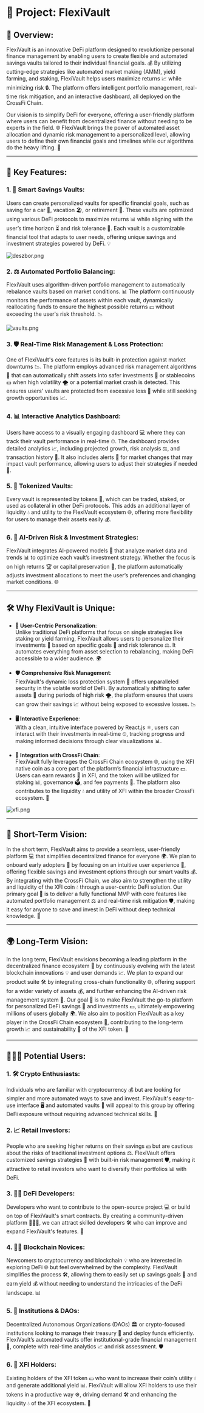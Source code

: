 # 🚀 Project: **FlexiVault**

## 📝 Overview:
FlexiVault is an innovative DeFi platform designed to revolutionize personal finance management by enabling users to create flexible and automated savings vaults tailored to their individual financial goals. 💰 By utilizing cutting-edge strategies like automated market making (AMM), yield farming, and staking, FlexiVault helps users maximize returns 📈 while minimizing risk 🔒. The platform offers intelligent portfolio management, real-time risk mitigation, and an interactive dashboard, all deployed on the CrossFi Chain.

Our vision is to simplify DeFi for everyone, offering a user-friendly platform where users can benefit from decentralized finance without needing to be experts in the field. 🌐 FlexiVault brings the power of automated asset allocation and dynamic risk management to a personalized level, allowing users to define their own financial goals and timelines while our algorithms do the heavy lifting. 🤖

---

## 🔑 Key Features:

### 1. **💼 Smart Savings Vaults**:
Users can create personalized vaults for specific financial goals, such as saving for a car 🚗, vacation 🏖, or retirement 🏡. These vaults are optimized using various DeFi protocols to maximize returns 📊 while aligning with the user’s time horizon ⏳ and risk tolerance 🎯. Each vault is a customizable financial tool that adapts to user needs, offering unique savings and investment strategies powered by DeFi. 💡

![deszbor.png](https://cdn.dorahacks.io/static/files/1923cdf102f74b541c265da491a80b97.png)

### 2. **⚖️ Automated Portfolio Balancing**:
FlexiVault uses algorithm-driven portfolio management to automatically rebalance vaults based on market conditions. 📊 The platform continuously monitors the performance of assets within each vault, dynamically reallocating funds to ensure the highest possible returns 💵 without exceeding the user's risk threshold. 📉

![vaults.png](https://cdn.dorahacks.io/static/files/19240045a1abceac14da90e4e18b4bbc.png)

### 3. **🛡 Real-Time Risk Management & Loss Protection**:
One of FlexiVault's core features is its built-in protection against market downturns 📉. The platform employs advanced risk management algorithms 🧠 that can automatically shift assets into safer investments 🏦 or stablecoins 💵 when high volatility 🌪 or a potential market crash is detected. This ensures users' vaults are protected from excessive loss 🔐 while still seeking growth opportunities 📈.

### 4. **📊 Interactive Analytics Dashboard**:
Users have access to a visually engaging dashboard 💻 where they can track their vault performance in real-time ⏱. The dashboard provides detailed analytics 📈, including projected growth, risk analysis ⚖️, and transaction history 📜. It also includes alerts 🚨 for market changes that may impact vault performance, allowing users to adjust their strategies if needed 🔄.

### 5. **🔗 Tokenized Vaults**:
Every vault is represented by tokens 🎫, which can be traded, staked, or used as collateral in other DeFi protocols. This adds an additional layer of liquidity 💧 and utility to the FlexiVault ecosystem 🌐, offering more flexibility for users to manage their assets easily 💰.

### 6. **🤖 AI-Driven Risk & Investment Strategies**:
FlexiVault integrates AI-powered models 🤖 that analyze market data and trends 📊 to optimize each vault’s investment strategy. Whether the focus is on high returns 🏆 or capital preservation 💼, the platform automatically adjusts investment allocations to meet the user’s preferences and changing market conditions. 🌐

---

## 🛠 Why FlexiVault is Unique:

- **🎯 User-Centric Personalization**:  
  Unlike traditional DeFi platforms that focus on single strategies like staking or yield farming, FlexiVault allows users to personalize their investments 💼 based on specific goals 🎯 and risk tolerance ⚖️. It automates everything from asset selection to rebalancing, making DeFi accessible to a wider audience. 🌍

- **🛡 Comprehensive Risk Management**:  
  FlexiVault's dynamic loss protection system 🔐 offers unparalleled security in the volatile world of DeFi. By automatically shifting to safer assets 🏦 during periods of high risk 🌪, the platform ensures that users can grow their savings 📈 without being exposed to excessive losses. 📉

- **🖥 Interactive Experience**:  
  With a clean, intuitive interface powered by React.js ⚛️, users can interact with their investments in real-time ⏲, tracking progress and making informed decisions through clear visualizations 📊.

- **🔗 Integration with CrossFi Chain**:  
  FlexiVault fully leverages the CrossFi Chain ecosystem 🌐, using the XFI native coin as a core part of the platform’s financial infrastructure 💵. Users can earn rewards 🎁 in XFI, and the token will be utilized for staking 📊, governance 🗳, and fee payments 💸. The platform also contributes to the liquidity 💧 and utility of XFI within the broader CrossFi ecosystem. 🔗

![xfi.png](https://cdn.dorahacks.io/static/files/192403287484f4617a98f104f9aaa133.png)

---

## 🎯 Short-Term Vision:
In the short term, FlexiVault aims to provide a seamless, user-friendly platform 💻 that simplifies decentralized finance for everyone 🌍. We plan to onboard early adopters 🚀 by focusing on an intuitive user experience 🎨, offering flexible savings and investment options through our smart vaults 💰. By integrating with the CrossFi Chain, we also aim to strengthen the utility and liquidity of the XFI coin 💧 through a user-centric DeFi solution. Our primary goal 🎯 is to deliver a fully functional MVP with core features like automated portfolio management ⚖️ and real-time risk mitigation 🛡, making it easy for anyone to save and invest in DeFi without deep technical knowledge. 🧠

---

## 🌍 Long-Term Vision:
In the long term, FlexiVault envisions becoming a leading platform in the decentralized finance ecosystem 🔗 by continuously evolving with the latest blockchain innovations 💡 and user demands 📈. We plan to expand our product suite 🛠 by integrating cross-chain functionality 🌐, offering support for a wider variety of assets 💰, and further enhancing the AI-driven risk management system 🤖. Our goal 🎯 is to make FlexiVault the go-to platform for personalized DeFi savings 💼 and investments 💵, ultimately empowering millions of users globally 🌍. We also aim to position FlexiVault as a key player in the CrossFi Chain ecosystem 🔗, contributing to the long-term growth 📈 and sustainability 🌱 of the XFI token. 🔗

---

## 🧑‍🤝‍🧑 Potential Users:

### 1. **🛠 Crypto Enthusiasts**:
Individuals who are familiar with cryptocurrency 💰 but are looking for simpler and more automated ways to save and invest. FlexiVault's easy-to-use interface 🖥 and automated vaults 💼 will appeal to this group by offering DeFi exposure without requiring advanced technical skills. 🧠

### 2. **📈 Retail Investors**:
People who are seeking higher returns on their savings 💵 but are cautious about the risks of traditional investment options ⚖️. FlexiVault offers customized savings strategies 🎯 with built-in risk management 🛡, making it attractive to retail investors who want to diversify their portfolios 📊 with DeFi.

### 3. **👨‍💻 DeFi Developers**:
Developers who want to contribute to the open-source project 💻 or build on top of FlexiVault's smart contracts. By creating a community-driven platform 🧑‍🤝‍🧑, we can attract skilled developers 🛠 who can improve and expand FlexiVault's features. 🚀

### 4. **🧑‍💼 Blockchain Novices**:
Newcomers to cryptocurrency and blockchain 💡 who are interested in exploring DeFi 🌐 but feel overwhelmed by the complexity. FlexiVault simplifies the process 🛠, allowing them to easily set up savings goals 🎯 and earn yield 💰 without needing to understand the intricacies of the DeFi landscape. 📊

### 5. **🏢 Institutions & DAOs**:
Decentralized Autonomous Organizations (DAOs) 🏛 or crypto-focused institutions looking to manage their treasury 🏦 and deploy funds efficiently. FlexiVault’s automated vaults offer institutional-grade financial management 💼, complete with real-time analytics 📈 and risk assessment. 🛡

### 6. **🔗 XFI Holders**:
Existing holders of the XFI token 💵 who want to increase their coin’s utility 💧 and generate additional yield 📊. FlexiVault will allow XFI holders to use their tokens in a productive way ⚙️, driving demand 🛠 and enhancing the liquidity 💧 of the XFI ecosystem. 🔗